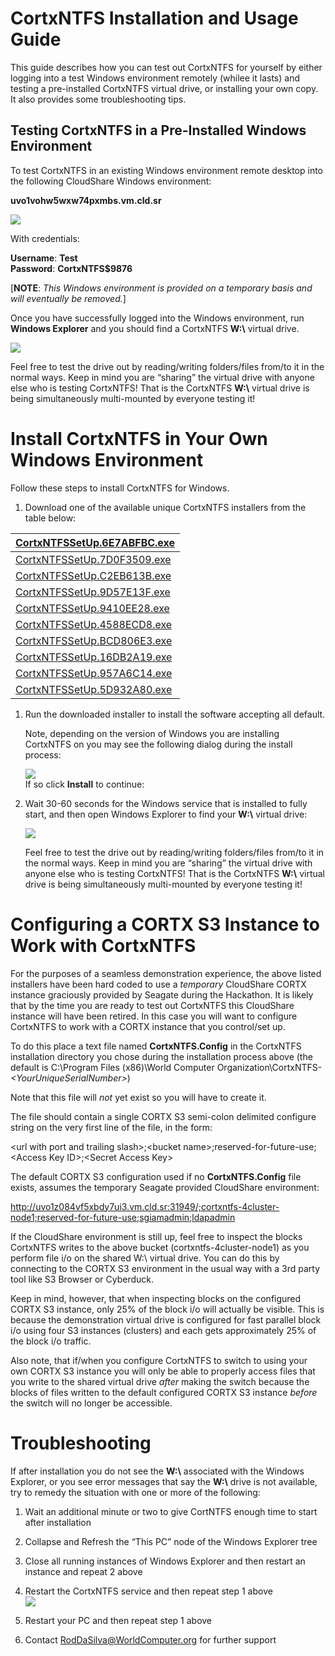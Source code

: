 # CortxNTFS Installation and Usage Guide

This guide describes how you can test out CortxNTFS for yourself by either
logging into a test Windows environment remotely (whilee it lasts) and testing a
pre-installed CortxNTFS virtual drive, or installing your own copy. It also
provides some troubleshooting tips.

## Testing CortxNTFS in a Pre-Installed Windows Environment

To test CortxNTFS in an existing Windows environment remote desktop into the
following CloudShare Windows environment:

**uvo1vohw5wxw74pxmbs.vm.cld.sr**

![](media/c00aa3882a28ad7c148851b6c987218d.png)

With credentials:

**Username**: **Test**  
**Password**: **CortxNTFS\$9876**

[**NOTE**: *This Windows environment is provided on a temporary basis and will
eventually be removed.*]

Once you have successfully logged into the Windows environment, run **Windows
Explorer** and you should find a CortxNTFS **W:\\** virtual drive.

![](media/e140879936bd0d564070f1e990ea2d6e.png)

Feel free to test the drive out by reading/writing folders/files from/to it in
the normal ways. Keep in mind you are “sharing” the virtual drive with anyone
else who is testing CortxNTFS! That is the CortxNTFS **W:\\** virtual drive is
being simultaneously multi-mounted by everyone testing it!

# Install CortxNTFS in Your Own Windows Environment

Follow these steps to install CortxNTFS for Windows.

1.  Download one of the available unique CortxNTFS installers from the table
    below:

| [CortxNTFSSetUp.6E7ABFBC.exe](https://wco000032.blob.core.windows.net/worldcomputer/036DAD926F4749F3BA338636843143CA/CortxNTFSSetUp.6E7ABFBC.exe) |
|---------------------------------------------------------------------------------------------------------------------------------------------------|
| [CortxNTFSSetUp.7D0F3509.exe](https://wco000032.blob.core.windows.net/worldcomputer/10BAD48D2EFE451E907A3C2C456B44CB/CortxNTFSSetUp.7D0F3509.exe) |
| [CortxNTFSSetUp.C2EB613B.exe](https://wco000032.blob.core.windows.net/worldcomputer/11E461E1032C4A8DA0C63E1D41B44971/CortxNTFSSetUp.C2EB613B.exe) |
| [CortxNTFSSetUp.9D57E13F.exe](https://wco000032.blob.core.windows.net/worldcomputer/668595D0E22645E99FD6A985464E855F/CortxNTFSSetUp.9D57E13F.exe) |
| [CortxNTFSSetUp.9410EE28.exe](https://wco000032.blob.core.windows.net/worldcomputer/72F51A05A64D42BA828A93E796C5AB8E/CortxNTFSSetUp.9410EE28.exe) |
| [CortxNTFSSetUp.4588ECD8.exe](https://wco000032.blob.core.windows.net/worldcomputer/84C114C3C3E546079F22AF9FD584E860/CortxNTFSSetUp.4588ECD8.exe) |
| [CortxNTFSSetUp.BCD806E3.exe](https://wco000032.blob.core.windows.net/worldcomputer/89B372CD71B042CFA4301AEA5BDC8E0A/CortxNTFSSetUp.BCD806E3.exe) |
| [CortxNTFSSetUp.16DB2A19.exe](https://wco000032.blob.core.windows.net/worldcomputer/9BFD42D59B4D4FCC895B9173E16D4E30/CortxNTFSSetUp.16DB2A19.exe) |
| [CortxNTFSSetUp.957A6C14.exe](https://wco000032.blob.core.windows.net/worldcomputer/B6D030CB40E9475DB586C8F0A909D5E6/CortxNTFSSetUp.957A6C14.exe) |
| [CortxNTFSSetUp.5D932A80.exe](https://wco000032.blob.core.windows.net/worldcomputer/E0629C88411B4FC3BECFC5F4D4A3B854/CortxNTFSSetUp.5D932A80.exe) |

1.  Run the downloaded installer to install the software accepting all default.

    Note, depending on the version of Windows you are installing CortxNTFS on
    you may see the following dialog during the install process:

    ![](media/da580100c98e6c1fb8243542934de9e7.png)  
    If so click **Install** to continue:

2.  Wait 30-60 seconds for the Windows service that is installed to fully start,
    and then open Windows Explorer to find your **W:\\** virtual drive:

    ![](media/e140879936bd0d564070f1e990ea2d6e.png)

    Feel free to test the drive out by reading/writing folders/files from/to it
    in the normal ways. Keep in mind you are “sharing” the virtual drive with
    anyone else who is testing CortxNTFS! That is the CortxNTFS **W:\\** virtual
    drive is being simultaneously multi-mounted by everyone testing it!

# Configuring a CORTX S3 Instance to Work with CortxNTFS

For the purposes of a seamless demonstration experience, the above listed
installers have been hard coded to use a *temporary* CloudShare CORTX instance
graciously provided by Seagate during the Hackathon. It is likely that by the
time you are ready to test out CortxNTFS this CloudShare instance will have been
retired. In this case you will want to configure CortxNTFS to work with a CORTX
instance that you control/set up.

To do this place a text file named **CortxNTFS.Config** in the CortxNTFS
installation directory you chose during the installation process above (the
default is C:\\Program Files (x86)\\World Computer
Organization\\CortxNTFS-*\<YourUniqueSerialNumber\>*)

Note that this file will *not* yet exist so you will have to create it.

The file should contain a single CORTX S3 semi-colon delimited configure string
on the very first line of the file, in the form:  

<url with port and trailing slash\>;\<bucket
name\>;reserved-for-future-use;\<Access Key ID\>;\<Secret Access Key\>  

The default CORTX S3 configuration used if no **CortxNTFS.Config** file
exists, assumes the temporary Seagate provided CloudShare environment:  

http://uvo1z084vf5xbdy7ui3.vm.cld.sr:31949/;cortxntfs-4cluster-node1;reserved-for-future-use;sgiamadmin;ldapadmin

If the CloudShare environment is still up, feel free to inspect the blocks CortxNTFS writes to the above bucket (cortxntfs-4cluster-node1) as you perform file i/o on the shared W:\\ virtual drive. You can do this by connecting to the CORTX S3 environment in the usual way with a 3rd party tool like S3 Browser or Cyberduck. 

Keep in mind, however, that when inspecting blocks on the configured CORTX S3 instance, only 25% of the block i/o will actually be visible. This is because the demonstration virtual drive is configured for fast parallel block i/o using four S3 instances (clusters) and each gets approximately 25% of the block i/o traffic. 

Also note, that if/when you configure CortxNTFS to switch to using your own CORTX S3 instance you will only be able to properly access files that you write to the shared virtual drive *after* making the switch because the blocks of files written to the default configured CORTX S3 instance *before* the switch will no longer be accessible. 

# Troubleshooting

If after installation you do not see the **W:\\** associated with the Windows
Explorer, or you see error messages that say the **W:\\** drive is not
available, try to remedy the situation with one or more of the following:

1.  Wait an additional minute or two to give CortNTFS enough time to start after
    installation

2.  Collapse and Refresh the “This PC” node of the Windows Explorer tree

3.  Close all running instances of Windows Explorer and then restart an instance
    and repeat 2 above

4.  Restart the CortxNTFS service and then repeat step 1 above  
    ![](media/d603ab3dbc4d0387cb8e4e80b111c538.png)

5.  Restart your PC and then repeat step 1 above

6.  Contact [RodDaSilva@WorldComputer.org](mailto:RodDaSilva@WorldComputer.org)
    for further support
